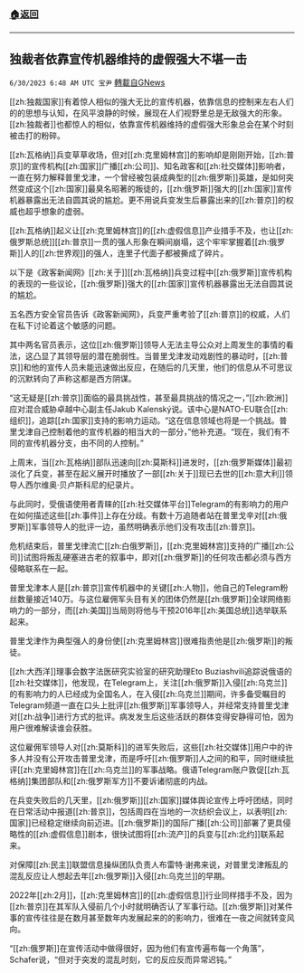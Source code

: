 ###  [:house:返回](README.md)
---


## 独裁者依靠宣传机器维持的虚假强大不堪一击
`6/30/2023 6:48 AM UTC 宝尹` [轉載自GNews](https://gnews.org/articles/1425541)

[[zh:独裁国家]]有着惊人相似的强大无比的宣传机器，依靠信息的控制来左右人们的的思想与认知，在风平浪静的时候，展现在人们视野里总是无敌强大的形象。[[zh:独裁者]]也都惊人的相似，依靠宣传机器维持的虚假强大形象总会在某个时刻被击打的粉碎。

[[zh:瓦格纳]]兵变草草收场，但对[[zh:克里姆林宫]]的影响却是刚刚开始，[[zh:普京]]的宣传机构[[zh:国家]]广播[[zh:公司]]、知名政客和[[zh:社交媒体]]影响者，一直在努力解释普里戈津，一个曾经被包装成典型的[[zh:俄罗斯]]英雄，是如何突然变成这个[[zh:国家]]最臭名昭著的叛徒的，[[zh:俄罗斯]]强大的[[zh:国家]]宣传机器暴露出无法自圆其说的尴尬。更不用说兵变发生后暴露出来的[[zh:普京]]的权威也超乎想象的虚弱。

[[zh:瓦格纳]]起义让[[zh:克里姆林宫]]的[[zh:虚假信息]]产业措手不及，也让[[zh:俄罗斯总统]][[zh:普京]]一贯的强人形象在瞬间崩塌，这个牢牢掌握着[[zh:俄罗斯]]人的[[zh:世界观]]的强人，连里子代面子都被撕成了碎片。

以下是《政客新闻网》[[zh:关于]][[zh:瓦格纳]]兵变过程中[[zh:俄罗斯]]宣传机构的表现的一些议论，[[zh:俄罗斯]]强大的[[zh:国家]]宣传机器暴露出无法自圆其说的尴尬。

五名西方安全官员告诉《政客新闻网》，兵变严重考验了[[zh:普京]]的权威，人们在私下讨论着这个敏感的问题。

其中两名官员表示，这位[[zh:俄罗斯]]领导人无法主导公众对上周发生的事情的看法，这凸显了其领导层的潜在脆弱性。当普里戈津发动戏剧性的暴动时，[[zh:普京]]和他的宣传人员未能迅速做出反应，在随后的几天里，他们的信息从不可思议的沉默转向了声称这都是西方阴谋。

“这无疑是[[zh:普京]]面临的最具挑战性，甚至最具挑战的情况之一，”[[zh:欧洲]]应对混合威胁卓越中心副主任Jakub Kalenský说。该中心是NATO-EU联合[[zh:组织]]，追踪[[zh:国家]]支持的影响力运动。“这在信息领域也将是一个挑战。普里戈津自己控制着他的宣传机器的相当大的一部分，”他补充道。“现在，我们有不同的宣传机器分支，由不同的人控制。”

上周末，当[[zh:瓦格纳]]部队迅速向[[zh:莫斯科]]进发时，[[zh:俄罗斯媒体]]最初淡化了兵变，甚至在起义展开时播放了一部[[zh:关于]]现已去世的[[zh:意大利]]领导人西尔维奥·贝卢斯科尼的纪录片。

与此同时，受俄语使用者青睐的[[zh:社交媒体平台]]Telegram的有影响力的用户在如何描述这些[[zh:事件]]上存在分歧。有数十万追随者站在普里戈辛对[[zh:俄罗斯]]军事领导人的批评一边，虽然明确表示他们没有攻击[[zh:普京]]。

危机结束后，普里戈律流亡[[zh:白俄罗斯]]，[[zh:克里姆林宫]]支持的广播[[zh:公司]]试图将叛乱硬塞进古老的叙事中，即对[[zh:俄罗斯]]的任何攻击都必须与西方侵略联系在一起。

普里戈津本人是[[zh:普京]]宣传机器中的关键[[zh:人物]]，他自己的Telegram粉丝数量接近140万。与这位雇佣军头目有关的团体仍然是[[zh:俄罗斯]]全球网络影响力的一部分，而[[zh:美国]]当局则将他与干预2016年[[zh:美国总统]]选举联系起来。

普里戈津作为典型强人的身份使[[zh:克里姆林宫]]很难指责他是[[zh:俄罗斯]]的叛徒。

[[zh:大西洋]]理事会数字法医研究实验室的研究助理Eto Buziashvili追踪说俄语的[[zh:社交媒体]]，他发现，在Telegram上，关注[[zh:俄罗斯]]入侵[[zh:乌克兰]]的有影响力的人已经成为全国名人，在入侵[[zh:乌克兰]]期间，许多备受瞩目的Telegram频道一直在口头上批评[[zh:俄罗斯]]军事领导人，并经常支持普里戈津对[[zh:战争]]进行方式的批评。病发发生后这些活跃的群体变得安静得可怕，因为用户很难解读谁会获胜。

这位雇佣军领导人对[[zh:莫斯科]]的进军失败后，这些[[zh:社交媒体]]用户中的许多人并没有公开攻击普里戈津，而是呼吁[[zh:俄罗斯]]人之间的和平，同时继续批评[[zh:克里姆林宫]]在[[zh:乌克兰]]的军事战略。俄语Telegram账户敦促[[zh:瓦格纳]]集团部队和[[zh:俄罗斯军方]]不要诉诸彻底的内战。

在兵变失败后的几天里，[[zh:俄罗斯]][[zh:国家]]媒体舆论宣传上呼吁团结，同时在日常活动中报道[[zh:普京]]，包括周四在当地的一次纺织会议上，以表明[[zh:国家]]已经稳定继续向前迈进。[[zh:俄罗斯]]的国际广播[[zh:公司]]部署了更具侵略性的[[zh:虚假信息]]剧本，很快试图将[[zh:流产]]的兵变与[[zh:北约]]联系起来。

对保障[[zh:民主]]联盟信息操纵团队负责人布雷特·谢弗来说，对普里戈津叛乱的混乱反应让人想起去年[[zh:俄罗斯]]入侵[[zh:乌克兰]]的早期。

2022年[[zh:2月]]，[[zh:克里姆林宫]]的[[zh:虚假信息]]行业同样措手不及，因为[[zh:普京]]在其军队入侵前几个小时就明确否认了军事行动。[[zh:俄罗斯]]对某件事的宣传往往是在数月甚至数年内发展起来的的影响力，很难在一夜之间就转变风向。

“[[zh:俄罗斯]]在宣传活动中做得很好，因为他们有宣传遍布每一个角落”，Schafer说，“但对于突发的混乱时刻，它的反应反而异常迟钝。”
